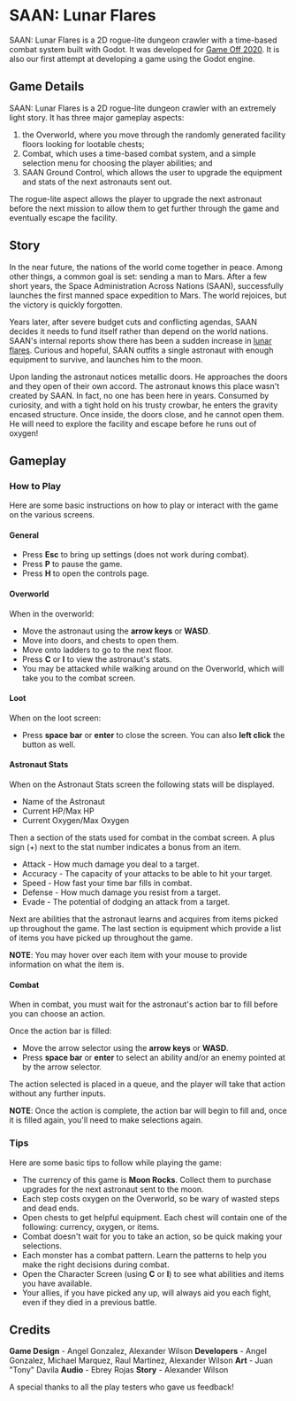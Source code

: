 ﻿# SAAN: Lunar Flares
SAAN: Lunar Flares is a 2D rogue-lite dungeon crawler with a time-based combat system built with Godot. It was developed for
[Game Off 2020](https://itch.io/jam/game-off-2020). It is also our first attempt at developing a game using the Godot
engine.

## Game Details
SAAN: Lunar Flares is a 2D rogue-lite dungeon crawler with an extremely light story. It has three major gameplay aspects:
1. the Overworld, where you move through the randomly generated facility floors looking for lootable chests; 
2. Combat, which uses a time-based combat system, and a simple selection menu for choosing the player abilities; and
3. SAAN Ground Control, which allows the user to upgrade the equipment and stats of the next astronauts sent out.   

The rogue-lite aspect allows the player to upgrade the next astronaut before the next mission to allow them to get further 
through the game and eventually escape the facility.

## Story
In the near future, the nations of the world come together in peace. Among other things, a common goal is set: sending a
man to Mars. After a few short years, the Space Administration Across Nations (SAAN), successfully launches the first 
manned space expedition to Mars. The world rejoices, but the victory is quickly forgotten.

Years later, after severe budget cuts and conflicting agendas, SAAN decides it needs to fund itself rather than depend on
the world nations. SAAN's internal reports show there has been a sudden increase in 
[lunar flares](https://en.wikipedia.org/wiki/Transient_lunar_phenomenon). Curious and hopeful, SAAN outfits a single 
astronaut with enough equipment to survive, and launches him to the moon.

Upon landing the astronaut notices metallic doors. He approaches the doors and they open of their own accord. The 
astronaut knows this place wasn't created by SAAN. In fact, no one has been here in years. Consumed by curiosity, 
and with a tight hold on his trusty crowbar, he enters the gravity encased structure. Once inside, the doors close,
and he cannot open them. He will need to explore the facility and escape before he runs out of oxygen!

## Gameplay
### How to Play
Here are some basic instructions on how to play or interact with the game on the various screens.
#### General
* Press **Esc** to bring up settings (does not work during combat).  
* Press **P** to pause the game.
* Press **H** to open the controls page.
#### Overworld
When in the overworld:
* Move the astronaut using the **arrow keys** or **WASD**.
* Move into doors, and chests to open them.
* Move onto ladders to go to the next floor.
* Press **C** or **I** to view the astronaut's stats. 
* You may be attacked while walking around on the Overworld, which will take you to the combat screen.
#### Loot
When on the loot screen:
* Press **space bar** or **enter** to close the screen. You can also **left click** the button as well.
#### Astronaut Stats
When on the Astronaut Stats screen the following stats will be displayed.
* Name of the Astronaut
* Current HP/Max HP
* Current Oxygen/Max Oxygen

Then a section of the stats used for combat in the combat screen. A plus sign (+) next to the stat number indicates a bonus from an item.
* Attack - How much damage you deal to a target.
* Accuracy - The capacity of your attacks to be able to hit your target.
* Speed - How fast your time bar fills in combat.
* Defense - How much damage you resist from a target.
* Evade - The potential of dodging an attack from a target.

Next are abilities that the astronaut learns and acquires from items picked up throughout the game. 
The last section is equipment which provide a list of items you have picked up throughout the game.

**NOTE**: You may hover over each item with your mouse to provide information on what the item is.

#### Combat
When in combat, you must wait for the astronaut's action bar to fill before you can choose an action.

Once the action bar is filled:
* Move the arrow selector using the **arrow keys** or **WASD**.
* Press **space bar** or **enter** to select an ability and/or an enemy pointed at by the arrow selector.

The action selected is placed in a queue, and the player will take that action without any further inputs.

**NOTE**: Once the action is complete, the action bar will begin to fill and, once it is filled again, you'll need to 
make selections again.

### Tips
Here are some basic tips to follow while playing the game:
* The currency of this game is **Moon Rocks**. Collect them to purchase upgrades for the next astronaut sent to the moon.
* Each step costs oxygen on the Overworld, so be wary of wasted steps and dead ends.
* Open chests to get helpful equipment. Each chest will contain one of the following: currency, oxygen, or items.
* Combat doesn't wait for you to take an action, so be quick making your selections.
* Each monster has a combat pattern. Learn the patterns to help you make the right decisions during combat.
* Open the Character Screen (using **C** or **I**) to see what abilities and items you have available. 
* Your allies, if you have picked any up, will always aid you each fight, even if they died in a previous battle.

## Credits
**Game Design** - Angel Gonzalez, Alexander Wilson
**Developers** - Angel Gonzalez, Michael Marquez, Raul Martinez, Alexander Wilson
**Art** - Juan "Tony" Davila
**Audio** - Ebrey Rojas 
**Story** - Alexander Wilson 

A special thanks to all the play testers who gave us feedback!
